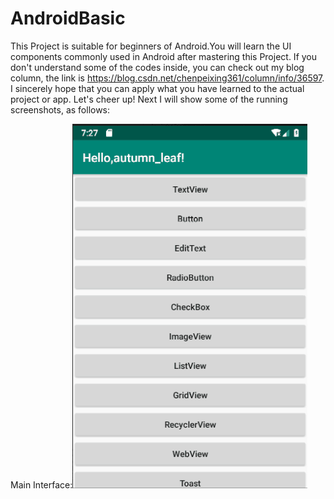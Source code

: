 # AndroidBasic
  This Project is suitable for beginners of Android.You will learn the UI components commonly used in Android after mastering this Project.
If you don't understand some of the codes inside, you can check out my blog column, the link is https://blog.csdn.net/chenpeixing361/column/info/36597. I sincerely hope that you can apply what you have learned to the actual project or app. Let's cheer up!
  Next I will show some of the running screenshots, as follows:
  
  Main Interface:![image](https://github.com/229394/AndroidBasic/blob/master/screenshots/Main.png)
  
